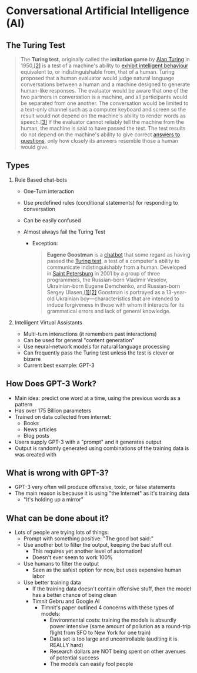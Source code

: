 # Conversational Artificial Intelligence (AI)

## The Turing Test

> The **Turing test**, originally called the **imitation game** by [Alan Turing](https://en.wikipedia.org/wiki/Alan_Turing) in 1950,[[2\]](https://en.wikipedia.org/wiki/Turing_test#cite_note-Turing-1950-2) is a test of a machine's ability to [exhibit intelligent behaviour](https://en.wikipedia.org/wiki/Artificial_intelligence) equivalent to, or indistinguishable from, that of a human. Turing proposed that a human evaluator would judge natural language conversations between a human and a machine designed to generate human-like responses. The evaluator would be aware that one of the two partners in conversation is a machine, and all participants would be separated from one another. The conversation would be limited to a text-only channel such as a computer keyboard and screen so the result would not depend on the machine's ability to render words as speech.[[3\]](https://en.wikipedia.org/wiki/Turing_test#cite_note-3) If the evaluator cannot reliably tell the machine from the human, the machine is said to have passed the test. The test results do not depend on the machine's ability to give correct [answers to questions](https://en.wikipedia.org/wiki/Question_answering), only how closely its answers resemble those a human would give.

## Types

1. Rule Based chat-bots

   - One-Turn interaction

   - Use predefined rules (conditional statements) for responding to conversation

   - Can be easily confused

   - Almost always fail the Turing Test

     - Exception:  

       > **Eugene Goostman** is a [chatbot](https://en.wikipedia.org/wiki/Chatbot) that some regard as having passed the [Turing test](https://en.wikipedia.org/wiki/Turing_test), a test of a computer's ability to communicate indistinguishably from a human. Developed in [Saint Petersburg](https://en.wikipedia.org/wiki/Saint_Petersburg) in 2001 by a group of three programmers, the Russian-born Vladimir Veselov, Ukrainian-born Eugene Demchenko, and Russian-born Sergey Ulasen,[[1\]](https://en.wikipedia.org/wiki/Eugene_Goostman#cite_note-zdnet-eugenepass-1)[[2\]](https://en.wikipedia.org/wiki/Eugene_Goostman#cite_note-uor-success-2) Goostman is portrayed as a 13-year-old Ukrainian boy—characteristics that are intended to induce forgiveness in those with whom it interacts for its grammatical errors and lack of general knowledge.

2. Intelligent Virtual Assistants

   - Multi-turn interactions (it remembers past interactions)
   - Can be used for general "content generation"
   - Use neural-network models for natural language processing
   - Can frequently pass the Turing test unless the test is clever or bizarre
   - Current best example: GPT-3

## How Does GPT-3 Work?

- Main idea: predict one word at a time, using the previous words as a pattern
- Has over 175 Billion parameters
- Trained on data collected from internet:
  - Books
  - News articles
  - Blog posts
- Users supply GPT-3 with a "prompt" and it generates output
- Output is randomly generated using combinations of the training data is was created with

## What is wrong with GPT-3?

- GPT-3 very often will produce offensive, toxic, or false statements
- The main reason is because it is using "the Internet" as it's training data
  - "It's holding up a mirror"

## What can be done about it?

- Lots of people are trying lots of things:
  - Prompt with something positive: "The good bot said:"
  - Use another bot to filter the output, keeping the bad stuff out
    - This requires yet another level of automation!
    - Doesn't ever seem to work 100%
  - Use humans to filter the output
    - Seen as the safest option for now, but uses expensive human labor
  - Use better training data
    - If the training data doesn't contain offensive stuff, then the model has a better chance of being clean
    - Timnit Gebru and Google AI
      - Timnit's paper outlined 4 concerns with these types of models:
        - Environmental costs: training the models is absurdly power intensive (same amount of pollution as a round-trip flight from SFO to New York for one train)
        - Data set is too large and uncontrollable (auditing it is REALLY hard)
        - Research dollars are NOT being spent on other avenues of potential success
        - The models can easily fool people